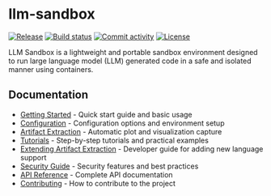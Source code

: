# llm-sandbox

[![Release](https://img.shields.io/github/v/release/vndee/llm-sandbox)](https://img.shields.io/github/v/release/vndee/llm-sandbox)
[![Build status](https://img.shields.io/github/actions/workflow/status/vndee/llm-sandbox/main.yml?branch=main)](https://github.com/vndee/llm-sandbox/actions/workflows/main.yml?query=branch%3Amain)
[![Commit activity](https://img.shields.io/github/commit-activity/m/vndee/llm-sandbox)](https://img.shields.io/github/commit-activity/m/vndee/llm-sandbox)
[![License](https://img.shields.io/github/license/vndee/llm-sandbox)](https://img.shields.io/github/license/vndee/llm-sandbox)

LLM Sandbox is a lightweight and portable sandbox environment designed to run large language model (LLM) generated code in a safe and isolated manner using containers.

## Documentation

- [Getting Started](getting-started.md) - Quick start guide and basic usage
- [Configuration](configuration.md) - Configuration options and environment setup
- [Artifact Extraction](artifact-extraction.md) - Automatic plot and visualization capture
- [Tutorials](tutorials.md) - Step-by-step tutorials and practical examples
- [Extending Artifact Extraction](extending-artifact-extraction.md) - Developer guide for adding new language support
- [Security Guide](security-guide.md) - Security features and best practices
- [API Reference](modules.md) - Complete API documentation
- [Contributing](contributing.md) - How to contribute to the project
